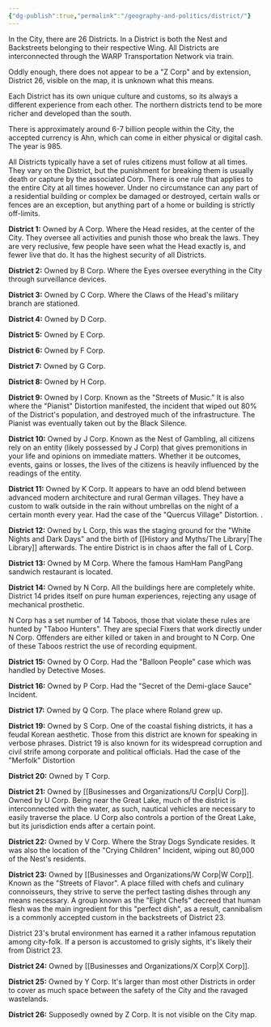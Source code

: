 ```yaml
---
{"dg-publish":true,"permalink":"/geography-and-politics/district/"}
---
```


In the City, there are 26 Districts. In a District is both the Nest and Backstreets belonging to their respective Wing. All Districts are interconnected through the WARP Transportation Network via train.  
  
Oddly enough, there does not appear to be a "Z Corp" and by extension, District 26, visible on the map, it is unknown what this means.  
  
Each District has its own unique culture and customs, so its always a different experience from each other. The northern districts tend to be more richer and developed than the south.

There is approximately around 6-7 billion people within the City, the accepted currency is Ahn, which can come in either physical or digital cash. The year is 985.  
  
All Districts typically have a set of rules citizens must follow at all times. They vary on the District, but the punishment for breaking them is usually death or capture by the associated Corp. There is one rule that applies to the entire City at all times however. Under no circumstance can any part of a residential building or complex be damaged or destroyed, certain walls or fences are an exception, but anything part of a home or building is strictly off-limits.

**District 1:** Owned by A Corp. Where the Head resides, at the center of the City. They oversee all activities and punish those who break the laws. They are very reclusive, few people have seen what the Head exactly is, and fewer live that do. It has the highest security of all Districts.  
  
**District 2:** Owned by B Corp. Where the Eyes oversee everything in the City through surveillance devices.  
  
**District 3:** Owned by C Corp. Where the Claws of the Head's military branch are stationed.  
  
**District 4:** Owned by D Corp.  
  
**District 5:** Owned by E Corp.  
  
**District 6:** Owned by F Corp.  
  
**District 7:** Owned by G Corp.  
  
**District 8:** Owned by H Corp.  
  
**District 9:** Owned by I Corp. Known as the "Streets of Music." It is also where the "Pianist" Distortion manifested, the incident that wiped out 80% of the District's population, and destroyed much of the infrastructure. The Pianist was eventually taken out by the Black Silence.

  
**District 10:** Owned by J Corp. Known as the Nest of Gambling, all citizens rely on an entity (likely possessed by J Corp) that gives premonitions in your life and opinions on immediate matters. Whether it be outcomes, events, gains or losses, the lives of the citizens is heavily influenced by the readings of the entity.  
  
**District 11:** Owned by K Corp. It appears to have an odd blend between advanced modern architecture and rural German villages. They have a custom to walk outside in the rain without umbrellas on the night of a certain month every year. Had the case of the "Quercus Village" Distortion.
.  
  
**District 12:** Owned by L Corp, this was the staging ground for the "White Nights and Dark Days" and the birth of [[History and Myths/The Library\|The Library]] afterwards. The entire District is in chaos after the fall of L Corp.  
  
**District 13:** Owned by M Corp. Where the famous HamHam PangPang sandwich restaurant is located.  
  
**District 14:** Owned by N Corp. All the buildings here are completely white. District 14 prides itself on pure human experiences, rejecting any usage of mechanical prosthetic.

N Corp has a set number of 14 Taboos, those that violate these rules are hunted by "Taboo Hunters". They are special Fixers that work directly under N Corp. Offenders are either killed or taken in and brought to N Corp. One of these Taboos restrict the use of recording equipment.

  
**District 15:** Owned by O Corp. Had the "Balloon People" case which was handled by Detective Moses.  
  
**District 16:** Owned by P Corp. Had the "Secret of the Demi-glace Sauce" Incident.  
  
**District 17:** Owned by Q Corp. The place where Roland grew up.  
  
**District 19:** Owned by S Corp. One of the coastal fishing districts, it has a feudal Korean aesthetic. Those from this district are known for speaking in verbose phrases. District 19 is also known for its widespread corruption and civil strife among corporate and political officials. Had the case of the "Merfolk" Distortion
  
**District 20:** Owned by T Corp.  
  
**District 21:** Owned by [[Businesses and Organizations/U Corp\|U Corp]]. Owned by U Corp. Being near the Great Lake, much of the district is interconnected with the water, as such, nautical vehicles are necessary to easily traverse the place. U Corp also controls a portion of the Great Lake, but its jurisdiction ends after a certain point.  
  
**District 22:** Owned by V Corp. Where the Stray Dogs Syndicate resides. It was also the location of the "Crying Children" Incident, wiping out 80,000 of the Nest's residents.  
  
**District 23:** Owned by [[Businesses and Organizations/W Corp\|W Corp]]. Known as the "Streets of Flavor". A place filled with chefs and culinary connoisseurs, they strive to serve the perfect tasting dishes through any means necessary. A group known as the "Eight Chefs" decreed that human flesh was the main ingredient for this "perfect dish", as a result, cannibalism is a commonly accepted custom in the backstreets of District 23.

District 23's brutal environment has earned it a rather infamous reputation among city-folk. If a person is accustomed to grisly sights, it's likely their from District 23.

  
**District 24:** Owned by [[Businesses and Organizations/X Corp\|X Corp]].  
  
**District 25:** Owned by Y Corp. It's larger than most other Districts in order to cover as much space between the safety of the City and the ravaged wastelands.  
  
**District 26:** Supposedly owned by Z Corp. It is not visible on the City map.